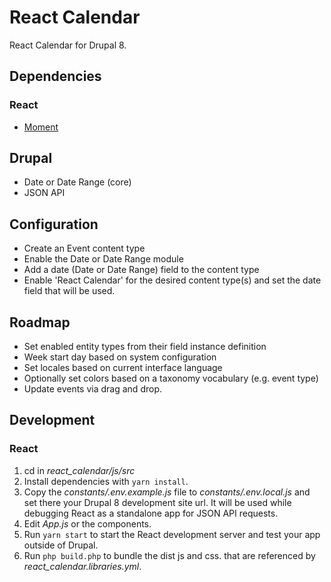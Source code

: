 # React Calendar

React Calendar for Drupal 8.

## Dependencies

### React

- [Moment](https://www.npmjs.com/package/react-moment)

## Drupal

- Date or Date Range (core)
- JSON API

## Configuration 

- Create an Event content type
- Enable the Date or Date Range module
- Add a date (Date or Date Range) field to the content type
- Enable 'React Calendar' for the desired content type(s)
 and set the date field that will be used.

## Roadmap

- Set enabled entity types from their field instance definition
- Week start day based on system configuration
- Set locales based on current interface language
- Optionally set colors based on a taxonomy vocabulary (e.g. event type)
- Update events via drag and drop.

## Development

### React

1. cd in _react_calendar/js/src_
2. Install dependencies with `yarn install`.
3. Copy the _constants/.env.example.js_ file to _constants/.env.local.js_ 
and set there your Drupal 8 development site url.
It will be used while debugging React as a standalone app for JSON API requests.
4. Edit _App.js_ or the components.
5. Run `yarn start` to start the React development server 
and test your app outside of Drupal.
6. Run `php build.php` to bundle the dist js and css. 
that are referenced by _react_calendar.libraries.yml_.
